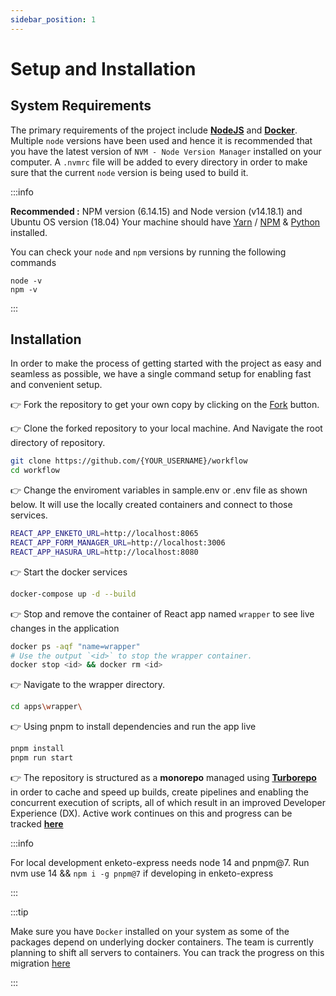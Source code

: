 ```yaml
---
sidebar_position: 1
---
```


# Setup and Installation

## System Requirements

The primary requirements of the project include [**NodeJS**](https://nodejs.org/en/) and [**Docker**](https://www.docker.com/). Multiple `node` versions have been used and hence it is recommended that you have the latest version of `NVM - Node Version Manager` installed on your computer. A `.nvmrc` file will be added to every directory in order to make sure that the current `node` version is being used to build it.

:::info

**Recommended :** NPM version (6.14.15) and Node version (v14.18.1) and Ubuntu OS version (18.04)
Your machine should have [Yarn](https://yarnpkg.com/) / [NPM](https://www.npmjs.com/) & [Python](https://www.python.org/) installed.

You can check your `node` and `npm` versions by running the following commands

```
node -v
npm -v
```

:::

## Installation

In order to make the process of getting started with the project as easy and seamless as possible, we have a single command setup for enabling fast and convenient setup.

👉 Fork the repository to get your own copy by clicking on the [Fork](https://github.com/Samagra-Development/workflow/fork) button.

👉 Clone the forked repository to your local machine. And Navigate the root directory of repository.

```bash
git clone https://github.com/{YOUR_USERNAME}/workflow
cd workflow
```

👉 Change the enviroment variables in sample.env or .env file as shown below. It will use the locally created containers and connect to those services.

```bash
REACT_APP_ENKETO_URL=http://localhost:8065
REACT_APP_FORM_MANAGER_URL=http://localhost:3006
REACT_APP_HASURA_URL=http://localhost:8080
```

👉 Start the docker services

```sh
docker-compose up -d --build
```

👉 Stop and remove the container of React app named `wrapper` to see live changes in the application

```sh
docker ps -aqf "name=wrapper"
# Use the output `<id>` to stop the wrapper container.
docker stop <id> && docker rm <id>
```

👉 Navigate to the wrapper directory.

```sh
cd apps\wrapper\
```

👉 Using pnpm to install dependencies and run the app live

```sh
pnpm install
pnpm run start
```

👉 The repository is structured as a **monorepo** managed using [**Turborepo**](https://turborepo.org/) in order to cache and speed up builds, create pipelines and enabling the concurrent execution of scripts, all of which result in an improved Developer Experience (DX). Active work continues on this and progress can be tracked [**here**](https://github.com/Samagra-Development/workflow)

:::info

For local development enketo-express needs node 14 and pnpm@7. Run nvm use 14 && `npm i -g pnpm@7` if developing in enketo-express

:::

:::tip

Make sure you have `Docker` installed on your system as some of the packages depend on underlying docker containers. The team is currently planning to shift all servers to containers. You can track the progress on this migration [here](https://github.com/Samagra-Development/workflow/issues/14)

:::
